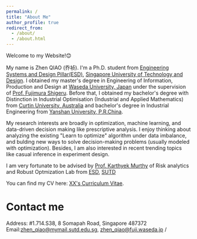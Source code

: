 ```yaml
---
permalink: /
title: "About Me"
author_profile: true
redirect_from: 
  - /about/
  - /about.html
---
```


Welcome to my Website!😊 

My name is Zhen QIAO (乔祯). I'm a Ph.D. student from [Engineering Systems and Design Pillar(ESD)](https://esd.sutd.edu.sg/), [Singapore University of Technology and Design](https://www.sutd.edu.sg/).  I obtained my master's degree in Engineering of Information, Production and Design at [Waseda University, Japan](https://www.waseda.jp/top/en/) under the supervision of [Prof. Fujimura Shigeru](https://www.waseda.jp/fsci/gips/other-en/2015/09/08/2172/). Before that, I obtained my bachelor's degree with Distinction in Industrial Optimisation (Industrial and Applied Mathematics) from [Curtin University, Australia](https://www.curtin.edu.au) and bachelor's degree in Industrial Engineering from [Yanshan University, P.R.China](https://english.ysu.edu.cn/index.htm).

My research interests are broadly in optimization, machine learning, and data-driven decision making like prescriptive analysis. I enjoy thinking about analyzing the existing "Learn to optimize" algorithm under data imbalance, and bulding new ways to solve decision-making problems (usually modeled with optimization). Besides, I am also interested in recent trending topics like casual inference in experiment design.

I am very fortunate to be advised by [Prof. Karthyek Murthy](https://sites.google.com/site/karthyekswebpage/) of Risk analytics and Robust Optmization Lab from [ESD](https://esd.sutd.edu.sg/), [SUTD](https://www.sutd.edu.sg/)

You can find my CV here: [XX's Curriculum Vitae](../assets/Curriculum_Vitae.pdf).

Contact me
======
Address: #1.714.S38, 8 Somapah Road, Singapore 487372
Email:[zhen_qiao@mymail.sutd.edu.sg](mailto:zhen_qiao@mymail.sutd.edu.sg), [zhen_qiao@fuji.waseda.jp](mailto:zhen_qiao@fuji.waseda.jp) / 




